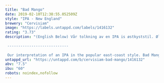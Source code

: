 ```yaml
---
title: "Bad Mango"
date: 2019-02-10T12:38:55.052509Z
style: "IPA - New England"
brewery: "Cervisiam"
image: "https://labels.untappd.com/labels/1416132"
rating: "3.73"
description: "(English Below) Vår tolkning av en IPA is østkyststil. Ølet er brygget med mengder av mosaic-humle, og tilsatt mangopuré for å gi et ekstra tropisk preg. Et saftig og godt brygg, med moderat bitterhet og høy fruktighet. Vår hyllest til østkysten!  ----------------------------  Our interpretation of an IPA in the popular east-coast style. Bad Mango is brewed with a shitload of Mosaic hops, followed post-fermentation by a shitload of Mango puree to give it a tropical boost. A juicy beer, with a moderate bitterness and an extremely high fruitiness. Our tribute to the east coast!"
untappd_url: "https://untappd.com/b/cervisiam-bad-mango/1416132"
abv: "7.5"
ibu: "60"
robots: noindex,nofollow
---
```

